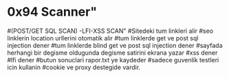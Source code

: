 # 0x94 Scanner"
#(POST/GET SQL SCAN) -LFI-XSS SCAN"
#Sitedeki tum linkleri alir
#seo linklerin location urllerini otomatik alir
#tum linklerde get ve post sql injection dener
#tum linklerde blind get ve post sql injection dener
#sayfada herhangi bir degisme oldugunda degisme satirini ekrana yazar
#xss dener
#lfi dener
#butun sonuclari rapor.txt ye kaydeder
#sadece guvenlik testleri icin kullanin
#cookie ve proxy destegide vardir.